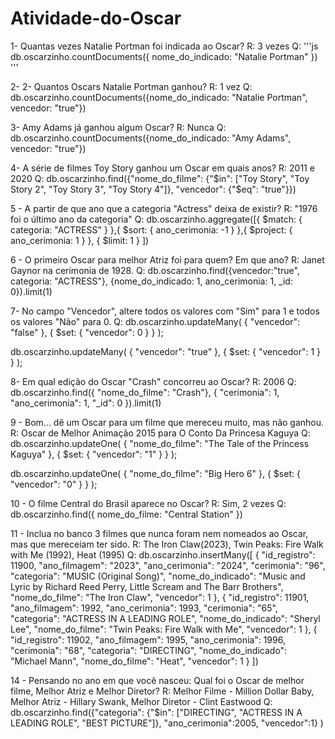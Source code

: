 # Atividade-do-Oscar

1- Quantas vezes Natalie Portman foi indicada ao Oscar?
R: 3 vezes
Q: 
'''js
db.oscarzinho.countDocuments({ nome_do_indicado: "Natalie Portman" })
'''

2- 2- Quantos Oscars Natalie Portman ganhou?
R: 1 vez
Q: db.oscarzinho.countDocuments({nome_do_indicado: "Natalie Portman", vencedor: "true"})

3- Amy Adams já ganhou algum Oscar?
R: Nunca
Q: db.oscarzinho.countDocuments({nome_do_indicado: "Amy Adams", vencedor: "true"})

4- A série de filmes Toy Story ganhou um Oscar em quais anos?
R: 2011 e 2020
Q: db.oscarzinho.find({"nome_do_filme": {"$in": ["Toy Story", "Toy Story 2", "Toy Story 3", "Toy Story 4"]}, "vencedor": {"$eq": "true"}})
  
5 - A partir de que ano que a categoria "Actress" deixa de existir? 
R:  "1976 foi o último ano da categoria"
Q: db.oscarzinho.aggregate([{ $match: { categoria: "ACTRESS" } },{ $sort: { ano_cerimonia: -1 } },{ $project: { ano_cerimonia: 1 } }, { $limit: 1 } ])

6 - O primeiro Oscar para melhor Atriz foi para quem? Em que ano?
R: Janet Gaynor na cerimonia de 1928.
Q: db.oscarzinho.find({vencedor:"true", categoria: "ACTRESS"}, {nome_do_indicado: 1, ano_cerimonia: 1, _id: 0}).limit(1)

7- No campo "Vencedor", altere todos os valores com "Sim" para 1 e todos os valores "Não" para 0.
Q: 
db.oscarzinho.updateMany(
  { "vencedor": "false" }, 
  { 
    $set: { "vencedor": 0 }
  }
);

db.oscarzinho.updateMany(
  { "vencedor": "true" }, 
  { 
    $set: { "vencedor": 1 }
  }
);

8- Em qual edição do Oscar "Crash" concorreu ao Oscar?
R: 2006
Q: db.oscarzinho.find({ "nome_do_filme": "Crash"}, { "cerimonia": 1, "ano_cerimonia": 1, "_id": 0 }).limit(1)

9 - Bom... dê um Oscar para um filme que mereceu muito, mas não ganhou.
R: Oscar de Melhor Animação 2015 para O Conto Da Princesa Kaguya
Q: 
db.oscarzinho.updateOne(
  { "nome_do_filme": "The Tale of the Princess Kaguya" }, 
  { 
    $set: { "vencedor": "1" }
  }
);

db.oscarzinho.updateOne(
  { "nome_do_filme": "Big Hero 6" }, 
  { 
    $set: { "vencedor": "0" }
  }
);

10 - O filme Central do Brasil aparece no Oscar?
R: Sim, 2 vezes
Q: db.oscarzinho.find({ nome_do_filme: "Central Station" })

11 - Inclua no banco 3 filmes que nunca foram nem nomeados ao Oscar, mas que mereceiam ter sido.
R: The Iron Claw(2023), Twin Peaks: Fire Walk with Me (1992), Heat (1995)
Q: 
db.oscarzinho.insertMany([
    {
      "id_registro": 11900,
          "ano_filmagem": "2023",
          "ano_cerimonia": "2024",
          "cerimonia": "96",
          "categoria": "MUSIC (Original Song)",
          "nome_do_indicado": "Music and Lyric by Richard Reed Perry, Little Scream and The Barr Brothers",
          "nome_do_filme": "The Iron Claw",
          "vencedor": 1
    },
  {
    "id_registro": 11901,
        "ano_filmagem": 1992,
        "ano_cerimonia": 1993,
        "cerimonia": "65",
        "categoria": "ACTRESS IN A LEADING ROLE",
        "nome_do_indicado": "Sheryl Lee",
        "nome_do_filme": "Twin Peaks: Fire Walk with Me",
        "vencedor": 1
  },
   {
    "id_registro": 11902,
        "ano_filmagem": 1995,
        "ano_cerimonia": 1996,
        "cerimonia": "68",
        "categoria": "DIRECTING",
        "nome_do_indicado": "Michael Mann",
        "nome_do_filme": "Heat",
        "vencedor": 1
  }
])

14 - Pensando no ano em que você nasceu: Qual foi o Oscar de melhor filme, Melhor Atriz e Melhor Diretor?
R: Melhor Filme - Million Dollar Baby, Melhor Atriz - Hillary Swank, Melhor Diretor - Clint Eastwood
Q: db.oscarzinho.find({"categoria": {"$in": ["DIRECTING", "ACTRESS IN A LEADING ROLE", "BEST PICTURE"]}, "ano_cerimonia":2005, "vencedor":1} )



